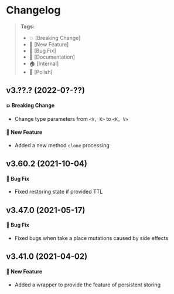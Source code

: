 Changelog
=========

> **Tags:**
> - :boom:       [Breaking Change]
> - :rocket:     [New Feature]
> - :bug:        [Bug Fix]
> - :memo:       [Documentation]
> - :house:      [Internal]
> - :nail_care:  [Polish]

## v3.??.? (2022-0?-??)

####  :boom: Breaking Change

* Change type parameters from `<V, K>` to `<K, V>`

####  :rocket: New Feature

* Added a new method `clone` processing

## v3.60.2 (2021-10-04)

#### :bug: Bug Fix

* Fixed restoring state if provided TTL

## v3.47.0 (2021-05-17)

#### :bug: Bug Fix

* Fixed bugs when take a place mutations caused by side effects

## v3.41.0 (2021-04-02)

#### :rocket: New Feature

* Added a wrapper to provide the feature of persistent storing
